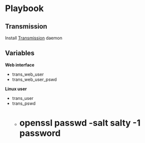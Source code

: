 #  Playbook
## Transmission

Install [Transmission](http://www.transmissionbt.com/) daemon

## Variables

__Web interface__

* trans_web_user
* trans_web_user_pswd

__Linux user__

* trans_user
* trans_pswd
  * # openssl passwd -salt salty -1 password
